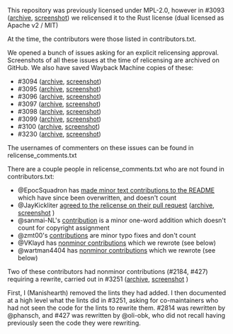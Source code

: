 This repository was previously licensed under MPL-2.0, however in #3093 ([archive](http://web.archive.org/web/20181005185227/https://github.com/rust-lang-nursery/rust-clippy/issues/3093),  [screenshot](https://user-images.githubusercontent.com/1617736/46573505-5b856880-c94b-11e8-9a14-981c889b4981.png)) we relicensed it to the Rust license (dual licensed as Apache v2 / MIT)

At the time, the contributors were those listed in contributors.txt.

We opened a bunch of issues asking for an explicit relicensing approval. Screenshots of all these issues at the time of relicensing are archived on GitHub. We also have saved Wayback Machine copies of these:

 - #3094 ([archive](http://web.archive.org/web/20181005191247/https://github.com/rust-lang-nursery/rust-clippy/issues/3094), [screenshot](https://user-images.githubusercontent.com/1617736/46573506-5b856880-c94b-11e8-8a44-51cb40bc16ee.png))
 - #3095 ([archive](http://web.archive.org/web/20181005184416/https://github.com/rust-lang-nursery/rust-clippy/issues/3095), [screenshot](https://user-images.githubusercontent.com/1617736/46573507-5c1dff00-c94b-11e8-912a-4bd6b5f838f5.png))
 - #3096 ([archive](http://web.archive.org/web/20181005184802/https://github.com/rust-lang-nursery/rust-clippy/issues/3096), [screenshot](https://user-images.githubusercontent.com/1617736/46573508-5c1dff00-c94b-11e8-9425-2464f7260ff0.png))
 - #3097 ([archive](http://web.archive.org/web/20181005184821/https://github.com/rust-lang-nursery/rust-clippy/issues/3097), [screenshot](https://user-images.githubusercontent.com/1617736/46573509-5c1dff00-c94b-11e8-8ba2-53f687984fe7.png))
 - #3098 ([archive](http://web.archive.org/web/20181005184900/https://github.com/rust-lang-nursery/rust-clippy/issues/3098), [screenshot](https://user-images.githubusercontent.com/1617736/46573510-5c1dff00-c94b-11e8-8f64-371698401c60.png))
 - #3099 ([archive](http://web.archive.org/web/20181005184901/https://github.com/rust-lang-nursery/rust-clippy/issues/3099), [screenshot](https://user-images.githubusercontent.com/1617736/46573511-5c1dff00-c94b-11e8-8e20-7d0eeb392b95.png))
 - #3100 ([archive](http://web.archive.org/web/20181005184901/https://github.com/rust-lang-nursery/rust-clippy/issues/3100), [screenshot](https://user-images.githubusercontent.com/1617736/46573512-5c1dff00-c94b-11e8-8a13-7d758ed3563d.png))
 - #3230 ([archive](http://web.archive.org/web/20181005184903/https://github.com/rust-lang-nursery/rust-clippy/issues/3230), [screenshot](https://user-images.githubusercontent.com/1617736/46573513-5cb69580-c94b-11e8-86b1-14ce82741e5c.png))

The usernames of commenters on these issues can be found in relicense_comments.txt

There are a couple people in relicense_comments.txt who are not found in contributors.txt:

 - @EpocSquadron has [made minor text contributions to the README](https://github.com/rust-lang-nursery/rust-clippy/commits?author=EpocSquadron) which have since been overwritten, and doesn't count
 - @JayKickliter [agreed to the relicense on their pull request](https://github.com/rust-lang-nursery/rust-clippy/pull/3195#issuecomment-423781016) ([archive](https://web.archive.org/web/20181005190730/https://github.com/rust-lang-nursery/rust-clippy/pull/3195), [screenshot](https://user-images.githubusercontent.com/1617736/46573514-5cb69580-c94b-11e8-8ffb-05a5bd02e2cc.png)
)
 - @sanmai-NL's [contribution](https://github.com/rust-lang-nursery/rust-clippy/commits?author=sanmai-NL) is a minor one-word addition which doesn't count for copyright assignment
 - @zmt00's [contributions](https://github.com/rust-lang-nursery/rust-clippy/commits?author=zmt00) are minor typo fixes and don't count
 - @VKlayd has [nonminor contributions](https://github.com/rust-lang-nursery/rust-clippy/commits?author=VKlayd) which we rewrote (see below)
 - @wartman4404 has [nonminor contributions](https://github.com/rust-lang-nursery/rust-clippy/commits?author=wartman4404) which we rewrote (see below)


Two of these contributors had nonminor contributions (#2184, #427) requiring a rewrite, carried out in #3251 ([archive](http://web.archive.org/web/20181005192411/https://github.com/rust-lang-nursery/rust-clippy/pull/3251), [screenshot](https://user-images.githubusercontent.com/1617736/46573515-5cb69580-c94b-11e8-86e5-b456452121b2.png)
)

First, I (Manishearth) removed the lints they had added. I then documented at a high level what the lints did in #3251, asking for co-maintainers who had not seen the code for the lints to rewrite them. #2814 was rewritten by @phansch, and #427 was rewritten by @oli-obk, who did not recall having previously seen the code they were rewriting.

